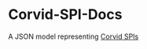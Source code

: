 # Corvid-SPI-Docs
A JSON model representing [Corvid SPIs](https://wix.com/corvid/new-reference/spis)

